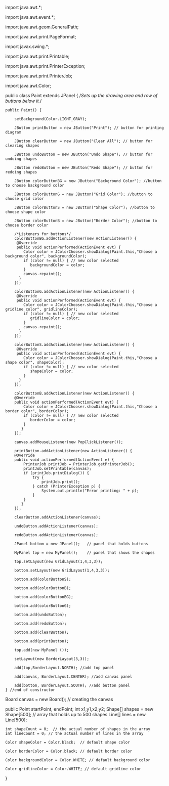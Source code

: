 import java.awt.*;

import java.awt.event.*;

import java.awt.geom.GeneralPath;

import java.awt.print.PageFormat;

import javax.swing.*;

import java.awt.print.Printable;

import java.awt.print.PrinterException;

import java.awt.print.PrinterJob;

import java.awt.Color;

public class Paint extends JPanel {
    /*Sets up the drawing area and row of buttons below it.*/

    public Paint() {  

        setBackground(Color.LIGHT_GRAY);

        JButton printButton = new JButton("Print"); // button for printing diagram
        
        JButton clearButton = new JButton("Clear All"); // button for clearing shapes
        
        JButton undoButton = new JButton("Undo Shape"); // button for undoing shapes
        
        JButton redoButton = new JButton("Redo Shape"); // button for redoing shapes
        
        JButton colorButtonBG = new JButton("Background Color"); //button to choose background color
        
        JButton colorButtonG = new JButton("Grid Color"); //button to choose grid color
        
        JButton colorButtonS = new JButton("Shape Color"); //button to choose shape color
        
        JButton colorButtonB = new JButton("Border Color"); //button to choose border color
        
        /*Listeners for buttons*/
        colorButtonBG.addActionListener(new ActionListener() {
         @Override
         public void actionPerformed(ActionEvent evt) {
            Color color = JColorChooser.showDialog(Paint.this,"Choose a background color", backgroundColor);
            if (color != null) { // new color selected
               backgroundColor = color;
            }
            canvas.repaint();
          }
        });
        
        colorButtonG.addActionListener(new ActionListener() {
         @Override
         public void actionPerformed(ActionEvent evt) {
            Color color = JColorChooser.showDialog(Paint.this,"Choose a gridline color", gridlineColor);
            if (color != null) { // new color selected
               gridlineColor = color;
            }
            canvas.repaint();
          }
        });
        
        colorButtonS.addActionListener(new ActionListener() {
         @Override
         public void actionPerformed(ActionEvent evt) {
            Color color = JColorChooser.showDialog(Paint.this,"Choose a shape color", shapeColor);
            if (color != null) { // new color selected
               shapeColor = color;
            }
          }
        });

        colorButtonB.addActionListener(new ActionListener() {
        @Override
        public void actionPerformed(ActionEvent evt) {
            Color color = JColorChooser.showDialog(Paint.this,"Choose a border color", borderColor);
            if (color != null) { // new color selected
               borderColor = color;
            }
           }
        });
        
        canvas.addMouseListener(new PopClickListener());
        
        printButton.addActionListener(new ActionListener() {
        @Override
        public void actionPerformed(ActionEvent e) {
            PrinterJob printJob = PrinterJob.getPrinterJob();
            printJob.setPrintable(canvas);
            if (printJob.printDialog()) {
                try {
                    printJob.print();
                } catch (PrinterException p) {
                    System.out.println("Error printing: " + p);
                }
            }
           }
        });
        
        clearButton.addActionListener(canvas);
        
        undoButton.addActionListener(canvas);
        
        redoButton.addActionListener(canvas);

        JPanel bottom = new JPanel();   // panel that holds buttons

        MyPanel top = new MyPanel();    // panel that shows the shapes

        top.setLayout(new GridLayout(1,4,3,3));

        bottom.setLayout(new GridLayout(1,4,3,3));
        
        bottom.add(colorButtonS);
        
        bottom.add(colorButtonB);
        
        bottom.add(colorButtonBG);
        
        bottom.add(colorButtonG);
        
        bottom.add(undoButton);
        
        bottom.add(redoButton);
        
        bottom.add(clearButton);
        
        bottom.add(printButton);
      
        top.add(new MyPanel ());

        setLayout(new BorderLayout(3,3));

        add(top,BorderLayout.NORTH); //add top panel

        add(canvas, BorderLayout.CENTER); //add canvas panel

        add(bottom, BorderLayout.SOUTH); //add button panel   
    } //end of constructor

Board canvas = new Board();  // creating the canvas

public Point startPoint, endPoint;
    int x1,y1,x2,y2;
    Shape[] shapes = new Shape[500]; // array that holds up to 500 shapes
    Line[] lines = new Line[500];
    
    int shapeCount = 0;  // the actual number of shapes in the array
    int lineCount = 0; // the actual number of lines in the array

    Color shapeColor = Color.black;  // default shape color
     
    Color borderColor = Color.black; // default border color
    
    Color backgroundColor = Color.WHITE; // default background color
     
    Color gridlineColor = Color.WHITE; // default gridline color
}

